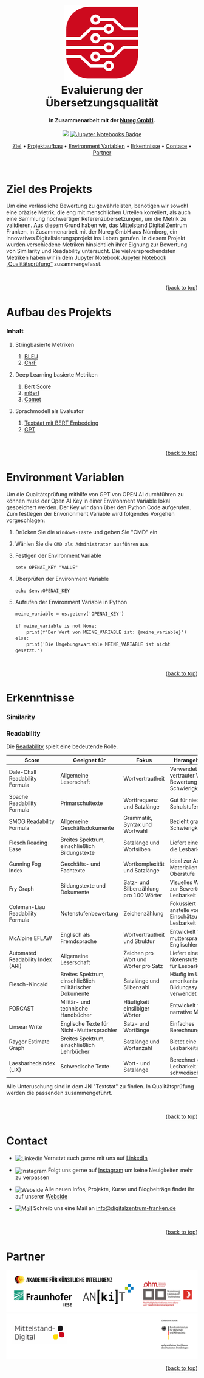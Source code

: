 <a id="readme-top"></a>

<!-- PROJECT LOGO AND TITLE-->
<h1 align="center">
  <br>
  <a href="https://github.com/fmaag/MDZ_Usecase/tree/main"><img src="images/MD_Logo.png" alt="Markdownify" width="200"></a>
  <br>
  Evaluierung der Übersetzungsqualität
  <br>
</h1>
<h4 align="center">In Zusammenarbeit mit der <a href="https://www.nureg.de/" target="_blank">Nureg GmbH</a>.</h4>


<!-- LINKS -->
<p align="center">
  <a href="https://www.python.org/downloads/release/python-3100/"><img src="https://img.shields.io/badge/Python-3776AB?style=for-the-badge&logo=python&logoColor=white"></a>
  <a href="https://jupyter.org/">
  <img src="https://img.shields.io/badge/Jupyter_Notebooks-5.7.2-yellowgreen?style=for-the-badge&logo=jupyter&logoColor=white" alt="Jupyter Notebooks Badge">
</a>


<!-- TABLE OF CONTENTS -->
<p align="center">
  <a href="#ziel-des-Projekts">Ziel</a> •
  <a href="#Environment-Varbiablen">Projektaufbau</a> •
  <a href="#Projektaufbau">Environment Variablen</a> •
  <a href="#erkenntnisse">Erkentnisse</a> •
  <a href="#contact">Contace</a> •
  <a href="#partner">Partner</a>
</p>



<br />

<!-- ZIEL DES PROJEKTS -->
<h1>Ziel des Projekts</h1>

Um eine verlässliche Bewertung zu gewährleisten, benötigen wir sowohl eine präzise Metrik, die eng mit menschlichen Urteilen korreliert, als auch eine Sammlung hochwertiger Referenzübersetzungen, um die Metrik zu validieren. Aus diesem Grund haben wir, das Mittelstand Digital Zentrum Franken, in Zusammenarbeit mit der Nureg GmbH aus Nürnberg, ein innovatives Digitalisierungsprojekt ins Leben gerufen. In diesem Projekt wurden verschiedene Metriken hinsichtlich ihrer Eignung zur Bewertung von Similarity und Readability untersucht. Die vielversprechendsten Metriken haben wir in dem Jupyter Notebook [Jupyter Notebook „Qualitätsprüfung“](https://github.com/Mittelstand-Digital-Zentrum-Franken/EvaluationOfTranslation/blob/main/Qualitaetspruefung.ipynb) zusammengefasst.


<br>
<p align="right">(<a href="#readme-top">back to top</a>)</p>

<!-- AUFBAU DES PROJEKTS -->
<h1>Aufbau des Projekts</h1>

### Inhalt

1. Stringbasierte Metriken
    1. [BLEU](https://github.com/Mittelstand-Digital-Zentrum-Franken/EvaluationOfTranslation/blob/main/Research/BLEU.ipynb)
    2. [ChrF](https://github.com/Mittelstand-Digital-Zentrum-Franken/EvaluationOfTranslation/blob/main/Research/ChrF.ipynb)

2. Deep Learning basierte Metriken
    1. [Bert Score](https://github.com/Mittelstand-Digital-Zentrum-Franken/EvaluationOfTranslation/blob/main/Research/BertScore.ipynb)
    2. [mBert](https://github.com/Mittelstand-Digital-Zentrum-Franken/EvaluationOfTranslation/blob/main/Research/mBert.ipynb)
    3. [Comet](https://github.com/Mittelstand-Digital-Zentrum-Franken/EvaluationOfTranslation/blob/main/Research/Comet.ipynb)

3. Sprachmodell als Evaluator
    1. [Textstat mit BERT Embedding](https://github.com/Mittelstand-Digital-Zentrum-Franken/EvaluationOfTranslation/blob/main/Research/Textstat.ipynb)
    2. [GPT](https://github.com/Mittelstand-Digital-Zentrum-Franken/EvaluationOfTranslation/blob/main/Research/GPT.ipynb)



<br>
<p align="right">(<a href="#readme-top">back to top</a>)</p>

<!-- ENVIRONMENT VARIABLEN -->
<h1>Environment Variablen</h1>
Um die Qualitätsprüfung mithilfe von GPT von OPEN AI durchführen zu können muss der Open AI Key in einer Environment Variable lokal gespeichert werden. Der Key wir dann über den Python Code aufgerufen. Zum festlegen der Envorionment Variable wird folgendes Vorgehen vorgeschlagen:

<br>

1. Drücken Sie die `Windows-Taste` und geben Sie "CMD" ein
2. Wählen Sie die `CMD als Administrator ausführen` aus
3. Festlgen der Environment Variable

    ```
    setx OPENAI_KEY "VALUE"
    ```
4. Überprüfen der Environment Variable
    ```
    echo $env:OPENAI_KEY
    ```
5. Aufrufen der Environment Variable in Python
    ```
    meine_variable = os.getenv('OPENAI_KEY')

    if meine_variable is not None:
        print(f'Der Wert von MEINE_VARIABLE ist: {meine_variable}')
    else:
        print('Die Umgebungsvariable MEINE_VARIABLE ist nicht gesetzt.')
    ```

<br>
<p align="right">(<a href="#readme-top">back to top</a>)</p>

<!-- ERKENNTNISSE -->
<h1>Erkenntnisse</h1>

### Similarity


### Readability
Die <a href="https://readabilityformulas.com/how-to-decide-which-readability-formula-to-use/">Readability</a> spielt eine bedeutende Rolle.

| Score                            | Geeignet für                          | Fokus                              | Herangehensweise                                                         |
|----------------------------------|---------------------------------------|------------------------------------|--------------------------------------------------------------------------|
| Dale-Chall Readability Formula   | Allgemeine Leserschaft                | Wortvertrautheit                   | Verwendet eine Liste vertrauter Wörter zur Bewertung der Schwierigkeit   |
| Spache Readability Formula       | Primarschultexte                      | Wortfrequenz und Satzlänge         | Gut für niedrigere Schulstufen geeignet                                  |
| SMOG Readability Formula         | Allgemeine Geschäftsdokumente         | Grammatik, Syntax und Wortwahl     | Bezieht grammatische Schwierigkeit ein                                   |
| Flesch Reading Ease              | Breites Spektrum, einschließlich Bildungstexte | Satzlänge und Wortsilben  | Liefert einen Wert, der die Lesbarkeit angibt                            |
| Gunning Fog Index                | Geschäfts- und Fachtexte              | Wortkomplexität und Satzlänge      | Ideal zur Analyse von Materialien der Oberstufe                          |
| Fry Graph                        | Bildungstexte und Dokumente           | Satz- und Silbenzählung pro 100 Wörter | Visuelles Werkzeug zur Bewertung der Lesbarkeit                      |
| Coleman-Liau Readability Formula | Notenstufenbewertung                  | Zeichenzählung                     | Fokussiert auf Zeichen anstelle von Silben zur Einschätzung der Lesbarkeit |
| McAlpine EFLAW                   | Englisch als Fremdsprache             | Wortvertrautheit und Struktur      | Entwickelt für nicht-muttersprachliche Englischlerner                    |
| Automated Readability Index (ARI)| Allgemeine Leserschaft                | Zeichen pro Wort und Wörter pro Satz | Liefert eine Notenstufenbewertung für Lesbarkeit                       |
| Flesch-Kincaid                   | Breites Spektrum, einschließlich militärischer Dokumente | Satzlänge und Silbenzahl   | Häufig im US-amerikanischen Bildungssystem verwendet          |
| FORCAST                          | Militär- und technische Handbücher    | Häufigkeit einsilbiger Wörter      | Entwickelt für nicht-narrative Materialien                               |
| Linsear Write                    | Englische Texte für Nicht-Muttersprachler | Satz- und Wortlänge            | Einfaches Berechnungsverfahren                                           |
| Raygor Estimate Graph            | Breites Spektrum, einschließlich Lehrbücher | Satzlänge und Wortanzahl     | Bietet eine visuelle Lesbarkeitsschätzung                                |
| Laesbarhedsindex (LIX)           | Schwedische Texte                     | Wort- und Satzlänge                | Berechnet die Lesbarkeit für schwedische Texte                           |






Alle Unteruschung sind in dem JN "Textstat" zu finden.
In Qualitätsprüfung werden die passenden zusammengeführt.






<br>
<p align="right">(<a href="#readme-top">back to top</a>)</p>

<!-- CONTACT -->
<h1>Contact</h1>

* <p align="left">
    <img align="center" src="https://raw.githubusercontent.com/rahuldkjain/github-profile-readme-generator/master/src/images/icons/Social/linked-in-alt.svg" alt="LinkedIn" height="30" width="40"/>
  Vernetzt euch gerne mit uns auf <a href="https://linkedin.com/in/mittelstand-digital-zentrum-franken">LinkedIn</a>
</p>

* <p align="left">
    <img align="center" src="https://raw.githubusercontent.com/rahuldkjain/github-profile-readme-generator/master/src/images/icons/Social/instagram.svg" alt="Instagram" height="30" width="40" />
  Folgt uns gerne auf <a href="https://instagram.com/mittelstand_digital_franken">Instagram</a> um keine Neuigkeiten mehr zu verpassen
</p>

* <p align="left">
    <img align="center" src="https://raw.githubusercontent.com/rahuldkjain/github-profile-readme-generator/master/src/images/icons/Social/rss.svg" alt="Webside" height="30" width="40" />
  Alle neuen Infos, Projekte, Kurse und Blogbeiträge findet ihr auf unserer <a href="https://digitalzentrum-franken.de/">Webside</a>
</p>

* <p align="left">
    <img align="center" src="https://cdn-icons-png.flaticon.com/128/10804/10804813.png" alt="Mail" height="40" width="40" />
  Schreib uns eine Mail an <a href="mailto:info@digitalzentrum-franken.de">info@digitalzentrum-franken.de</a>
</p>

<br />
<p align="right">(<a href="#readme-top">back to top</a>)</p>


<!-- PARTNER -->
<h1>Partner</h1>
<img src="images/Partner.png" alt="Logos">
<img src="images/Bundesministerium.png" alt="Logos">

<br />
<p align="right">(<a href="#readme-top">back to top</a>)</p>

